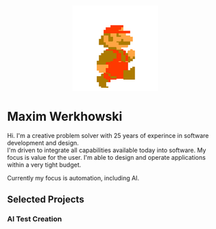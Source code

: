 <p align="center"><img src="assets/mario-walk.gif" /></p>

# Maxim Werkhowski
Hi. I'm a creative problem solver with 25 years of experince in software development and design.  
I'm driven to integrate all capabilities available today into software. My focus is value for the user. I'm able to design and operate applications within a very tight budget.  
  
Currently my focus is automation, including AI.

## Selected Projects


### AI Test Creation
